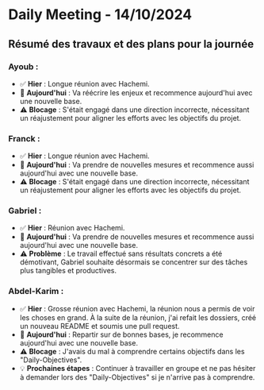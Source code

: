 # Daily Meeting - 14/10/2024

## Résumé des travaux et des plans pour la journée

### Ayoub :
- ✅ **Hier** : Longue réunion avec Hachemi.  
- 📝 **Aujourd'hui** : Va réécrire les enjeux et recommence aujourd'hui avec une nouvelle base.  
- ⚠️ **Blocage** : S'était engagé dans une direction incorrecte, nécessitant un réajustement pour aligner les efforts avec les objectifs du projet.

### Franck :
- ✅ **Hier** : Longue réunion avec Hachemi.  
- 📝 **Aujourd'hui** : Va prendre de nouvelles mesures et recommence aussi aujourd'hui avec une nouvelle base.  
- ⚠️ **Blocage** : S'était engagé dans une direction incorrecte, nécessitant un réajustement pour aligner les efforts avec les objectifs du projet.

### Gabriel :
- ✅ **Hier** : Réunion avec Hachemi.  
- 📝 **Aujourd'hui** : Va prendre de nouvelles mesures et recommence aussi aujourd'hui avec une nouvelle base.  
- ⚠️ **Problème** : Le travail effectué sans résultats concrets a été démotivant, Gabriel souhaite désormais se concentrer sur des tâches plus tangibles et productives.

### Abdel-Karim :
- ✅ **Hier** : Grosse réunion avec Hachemi, la réunion nous a permis de voir les choses en grand. À la suite de la réunion, j'ai refait les dossiers, créé un nouveau README et soumis une pull request.  
- 📝 **Aujourd'hui** : Repartir sur de bonnes bases, je recommence aujourd'hui avec une nouvelle base.  
- ⚠️ **Blocage** : J'avais du mal à comprendre certains objectifs dans les "Daily-Objectives".  
- 💡 **Prochaines étapes** : Continuer à travailler en groupe et ne pas hésiter à demander lors des "Daily-Objectives" si je n'arrive pas à comprendre.
